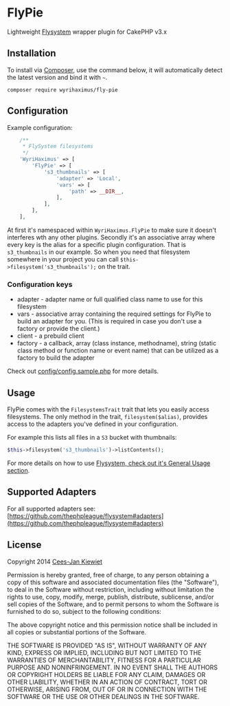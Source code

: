 FlyPie
======

Lightweight [Flysystem](https://github.com/thephpleague/flysystem) wrapper plugin for CakePHP v3.x

## Installation ##

To install via [Composer](http://getcomposer.org/), use the command below, it will automatically detect the latest version and bind it with `~`.

```
composer require wyrihaximus/fly-pie 
```

## Configuration ##

Example configuration:

```php
    /**
     * FlySystem filesystems
     */
    'WyriHaximus' => [
        'FlyPie' => [
            's3_thumbnails' => [
                'adapter' => 'Local',
                'vars' => [
                    'path' => __DIR__,
                ],
            ],
        ],
    ],
```

At first it's namespaced within `WyriHaximus.FlyPie` to make sure it doesn't interferes wth any other plugins. Secondly it's an associative array where every key is the alias for a specific plugin configuration. That is `s3_thumbnails` in our example. So when you need that filesystem somewhere in your project you can call `$this->filesystem('s3_thumbnails');` on the trait. 

### Configuration keys ###

* adapter - adapter name or full qualified class name to use for this filesystem
* vars - associative array containing the required settings for FlyPie to build an adapter for you. (This is required in case you don't use a factory or provide the client.)
* client - a prebuild client
* factory - a callback, array (class instance, methodname), string (static class method or function name or event name) that can be utilized as a factory to build the adapter

Check out [config/config.sample.php](config/config.sample.php) for more details.

## Usage ##

FlyPie comes with the `FilesystemsTrait` trait that lets you easily access filesystems. The only method in the trait, `filesystem($alias)`, provides access to the adapters you've defined in your configuration.

For example this lists all files in a `S3` bucket with thumbnails:
```php
$this->filesystem('s3_thumbnails')->listContents();
```

For more details on how to use [Flysystem, check out it's General Usage section](https://github.com/thephpleague/flysystem#general-usage).

## Supported Adapters ##

For all supported adapters see: [https://github.com/thephpleague/flysystem#adapters](https://github.com/thephpleague/flysystem#adapters)

## License ##

Copyright 2014 [Cees-Jan Kiewiet](http://wyrihaximus.net/)

Permission is hereby granted, free of charge, to any person
obtaining a copy of this software and associated documentation
files (the "Software"), to deal in the Software without
restriction, including without limitation the rights to use,
copy, modify, merge, publish, distribute, sublicense, and/or sell
copies of the Software, and to permit persons to whom the
Software is furnished to do so, subject to the following
conditions:

The above copyright notice and this permission notice shall be
included in all copies or substantial portions of the Software.

THE SOFTWARE IS PROVIDED "AS IS", WITHOUT WARRANTY OF ANY KIND,
EXPRESS OR IMPLIED, INCLUDING BUT NOT LIMITED TO THE WARRANTIES
OF MERCHANTABILITY, FITNESS FOR A PARTICULAR PURPOSE AND
NONINFRINGEMENT. IN NO EVENT SHALL THE AUTHORS OR COPYRIGHT
HOLDERS BE LIABLE FOR ANY CLAIM, DAMAGES OR OTHER LIABILITY,
WHETHER IN AN ACTION OF CONTRACT, TORT OR OTHERWISE, ARISING
FROM, OUT OF OR IN CONNECTION WITH THE SOFTWARE OR THE USE OR
OTHER DEALINGS IN THE SOFTWARE.

